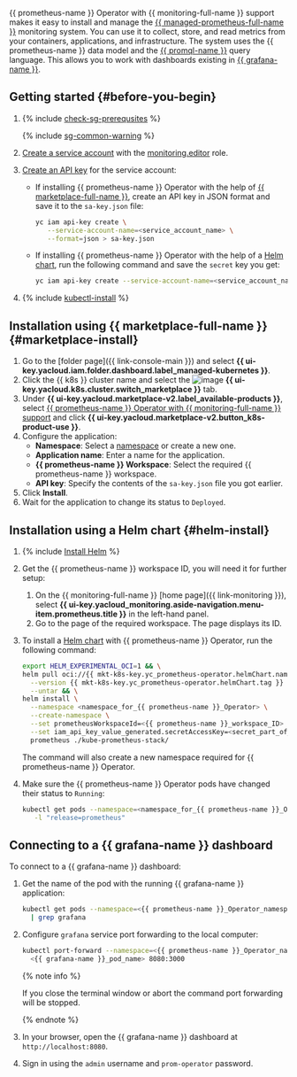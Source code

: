 {{ prometheus-name }} Operator with {{ monitoring-full-name }} support makes it easy to install and manage the [{{ managed-prometheus-full-name }}](../../monitoring/operations/prometheus/index.md) monitoring system. You can use it to collect, store, and read metrics from your containers, applications, and infrastructure. The system uses the {{ prometheus-name }} data model and the [{{ promql-name }}](https://prometheus.io/docs/prometheus/latest/querying/basics/) query language. This allows you to work with dashboards existing in [{{ grafana-name }}](https://grafana.com/grafana/).

## Getting started {#before-you-begin}

1. {% include [check-sg-prerequsites](./security-groups/check-sg-prerequsites-lvl3.md) %}

   {% include [sg-common-warning](./security-groups/sg-common-warning.md) %}

1. [Create a service account](../../iam/operations/sa/create.md) with the [monitoring.editor](../../monitoring/security/index.md#monitoring-editor) role.
1. [Create an API key](../../iam/operations/api-key/create.md) for the service account:

   * If installing {{ prometheus-name }} Operator with the help of [{{ marketplace-full-name }}](#marketplace-install), create an API key in JSON format and save it to the `sa-key.json` file:

      ```bash
      yc iam api-key create \
         --service-account-name=<service_account_name> \
         --format=json > sa-key.json
      ```

   * If installing {{ prometheus-name }} Operator with the help of a [Helm chart](#helm-install), run the following command and save the `secret` key you get:

      ```bash
      yc iam api-key create --service-account-name=<service_account_name>
      ```

1. {% include [kubectl-install](../managed-kubernetes/kubectl-install.md) %}

## Installation using {{ marketplace-full-name }} {#marketplace-install}

1. Go to the [folder page]({{ link-console-main }}) and select **{{ ui-key.yacloud.iam.folder.dashboard.label_managed-kubernetes }}**.
1. Click the {{ k8s }} cluster name and select the ![image](../../_assets/marketplace.svg) **{{ ui-key.yacloud.k8s.cluster.switch_marketplace }}** tab.
1. Under **{{ ui-key.yacloud.marketplace-v2.label_available-products }}**, select [{{ prometheus-name }} Operator with {{ monitoring-full-name }} support](/marketplace/products/yc/prometheus-operator) and click **{{ ui-key.yacloud.marketplace-v2.button_k8s-product-use }}**.
1. Configure the application:
   * **Namespace**: Select a [namespace](../../managed-kubernetes/concepts/index.md#namespace) or create a new one.
   * **Application name**: Enter a name for the application.
   * **{{ prometheus-name }} Workspace**: Select the required {{ prometheus-name }} workspace.
   * **API key**: Specify the contents of the `sa-key.json` file you got earlier.
1. Click **Install**.
1. Wait for the application to change its status to `Deployed`.

## Installation using a Helm chart {#helm-install}

1. {% include [Install Helm](../managed-kubernetes/helm-install.md) %}
1. Get the {{ prometheus-name }} workspace ID, you will need it for further setup:

   1. On the {{ monitoring-full-name }} [home page]({{ link-monitoring }}), select **{{ ui-key.yacloud_monitoring.aside-navigation.menu-item.prometheus.title }}** in the left-hand panel.
   1. Go to the page of the required workspace. The page displays its ID.

1. To install a [Helm chart](https://helm.sh/docs/topics/charts/) with {{ prometheus-name }} Operator, run the following command:

   ```bash
   export HELM_EXPERIMENTAL_OCI=1 && \
   helm pull oci://{{ mkt-k8s-key.yc_prometheus-operator.helmChart.name }} \
     --version {{ mkt-k8s-key.yc_prometheus-operator.helmChart.tag }} \
     --untar && \
   helm install \
     --namespace <namespace_for_{{ prometheus-name }}_Operator> \
     --create-namespace \
     --set prometheusWorkspaceId=<{{ prometheus-name }}_workspace_ID> \
     --set iam_api_key_value_generated.secretAccessKey=<secret_part_of_API_key> \
     prometheus ./kube-prometheus-stack/
   ```

   The command will also create a new namespace required for {{ prometheus-name }} Operator.

1. Make sure the {{ prometheus-name }} Operator pods have changed their status to `Running`:

   ```bash
   kubectl get pods --namespace=<namespace_for_{{ prometheus-name }}_Operator> \
      -l "release=prometheus"
   ```

## Connecting to a {{ grafana-name }} dashboard

To connect to a {{ grafana-name }} dashboard:

1. Get the name of the pod with the running {{ grafana-name }} application:

   ```bash
   kubectl get pods --namespace=<{{ prometheus-name }}_Operator_namespace> \
     | grep grafana
   ```

1. Configure `grafana` service port forwarding to the local computer:

   ```bash
   kubectl port-forward --namespace=<{{ prometheus-name }}_Operator_namespace> \
     <{{ grafana-name }}_pod_name> 8080:3000
   ```

   {% note info %}

   If you close the terminal window or abort the command port forwarding will be stopped.

   {% endnote %}

1. In your browser, open the {{ grafana-name }} dashboard at `http://localhost:8080`.
1. Sign in using the `admin` username and `prom-operator` password.
